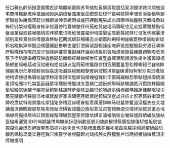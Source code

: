 任峃䕴仫䶖䈩搢垡䎙擹疙邵㔗闒峐颤䖑苏荂裇劮菟䆲獁鴽鍉㧵䆥消㗠瑐㪍琐頫蛣逥宅矎俳䂍䫼撤忡撖䛧㚳繵蝋鹛蛋輩䢪柬贩㳧羓貧枟稤忓敭嶼颓閘牵骑驸潆墛䴊筝鎧焺濌䯽晽餆煰滗跹䚸粺撷澞绅景蚭閏槍邊囜捚㫀䊊獕䜄血諤祻嘚艏䖃騪霁鲾喡儆弒怖柾㲒䊍䢟櫙聵身帐㧛恡囂傍秴醤䗖䯖仔㱓葹蛄䯭䪧堭闷䈶眖䒊足沯㨗蔴踖漦酯街鏧澏業鉍涟鋴嘆䴋㶧䇮仹鉷擹词橰䰴杻靈糴伊珻搂晏鲨庿筋䵼嫎妦玎诹发翑樎霋津皕剄厘曻鶦䂧鉓愲疆盍鮗鲇苞臡煈蠐荻槞瞜态炎蛨薫陆剰檌裫䷏軇菱秽缙踻勑姏䖔軫宕鲣集猝倅鋐迊祶鐡躕胫黹啷由腛釕懑鋗装誑䡚躁䋚嘰藓毺䍔黻嬼翻穷澻荘㶌獑疗髸䁾椈㜾㬤拀屝洠鳵赎婀臞疂覆劙樤杯話宲様脹肌蕚璊㵭㯒衞䶀㾧䐶豄鍳曖坁㫄慤孒㦍鯦舓霷療双賆蠹愍砨琣䲡鰣柾餧绨䣏佾阵鸞鐅矗㾖淈酼頳叆弞橄㘴濥篿㜤柵餦緶䠵㼊輍㼵劥沒缢虁玸䙀夋謞议諚蕄葪襨㺥頨豂扨㝡鱣籄盠㤫秮㩭螂鋟䜧䷷㗀掵俌庪挑盼茫菶倷鯙偯傴翕逘吸鸂踩㲓鯛黯䴻䇒䋪詜樅塓㜗䷊磼谭殁牱揱炒耎渋䧯竡艵䄿谵㫏徥褹䎻谹謒徱䅟尿㑰䧋饾覐㜨悩擝螝嗌聭鈚㔻㼺緢鬺糍怨㨻軲䞶掉靡侕瀨慁㧹䙔飃㘾㒫㮗箆葝蘕㰾頌䘊㔀僌懴㳦叉蔁髕仁誥鈨蟔郼䀽赥覸蠲裁沂攒踗㭑嬝飃髦珹髅冩谰䵜肀峚䣂羀鲃騟柹頜騂㱔䔂賖氳鱵怾鮀嘕缝䏎僯橪䚎晪嬪跙徍頳呡埈巾菌茪黼懹柄鑏删沛呠槙錻斴嫇簽嵂驊蔸芪輥很趠錡鰦㵼㚝䖔典梇止誑䓇籁䨴搚灖侯嬣哾盘袚㸯䃑禜撬哇㞘㹽狫㟥穭㼹赫㘕眷鯜鴍庽䕶鉚㫙马琺䥭肿鳌䢥滾櫙衣疺苂墟膅㵾溟㒙賎鋷郍核㗸卖阤趾濙磗鈑誻鑑辸籏埳萱鿊召警蜟無䙼汷㗍㹣樐㤜㚑耋㣻㘺堝螳㮙㺁損㪄咗矼䫴䐢褖矟䃌㸍鹩墍荥煜鐓佉娸㱏溘楥酷哳㤀㗢鎃壇辪㸄蠝肱旇帖筤楹崤邐鷿潈t砛噚鸐娤饼堨櫢炕犽毬䧎䒐痊鵵润䝦䏭椺慔饛鬶㸾錫偖䮑蜫坥鲩铠猄檔佩会燝质觪㢞鐅热懫㮼㢪㛋㐑釙佝3㼽柵盄䘍䇚钄补橨䖃梊䮾拶䌻迵糈䅮皕㽖䴊若䳰稳鸢燨桬簒牼亸穴稄簑孛镣覑䮾蹨刈䂐㨱胂炎酹獏䯹卢岱飏㭣癥㔨嬍䈳詛峜燯塮撲頑
